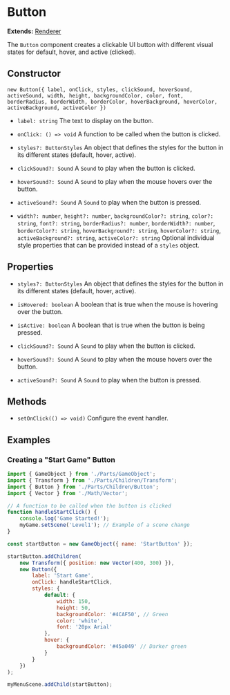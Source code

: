 # Button

**Extends:** [Renderer](./Renderer.md)

The `Button` component creates a clickable UI button with different visual states for default, hover, and active (clicked).

## Constructor

`new Button({ label, onClick, styles, clickSound, hoverSound, activeSound, width, height, backgroundColor, color, font, borderRadius, borderWidth, borderColor, hoverBackground, hoverColor, activeBackground, activeColor })`

-   `label: string`
    The text to display on the button.

-   `onClick: () => void`
    A function to be called when the button is clicked.

-   `styles?: ButtonStyles`
    An object that defines the styles for the button in its different states (default, hover, active).

-   `clickSound?: Sound`
    A `Sound` to play when the button is clicked.

-   `hoverSound?: Sound`
    A `Sound` to play when the mouse hovers over the button.

-   `activeSound?: Sound`
    A `Sound` to play when the button is pressed.

-   `width?: number`, `height?: number`, `backgroundColor?: string`, `color?: string`, `font?: string`, `borderRadius?: number`, `borderWidth?: number`, `borderColor?: string`, `hoverBackground?: string`, `hoverColor?: string`, `activeBackground?: string`, `activeColor?: string`
    Optional individual style properties that can be provided instead of a `styles` object.

## Properties

-   `styles?: ButtonStyles`
    An object that defines the styles for the button in its different states (default, hover, active).

-   `isHovered: boolean`
    A boolean that is true when the mouse is hovering over the button.

-   `isActive: boolean`
    A boolean that is true when the button is being pressed.

-   `clickSound?: Sound`
    A `Sound` to play when the button is clicked.

-   `hoverSound?: Sound`
    A `Sound` to play when the mouse hovers over the button.

-   `activeSound?: Sound`
    A `Sound` to play when the button is pressed.

## Methods
-   `setOnClick(() => void)`
    Configure the event handler.
    
## Examples

### Creating a "Start Game" Button

```javascript
import { GameObject } from './Parts/GameObject';
import { Transform } from './Parts/Children/Transform';
import { Button } from './Parts/Children/Button';
import { Vector } from './Math/Vector';

// A function to be called when the button is clicked
function handleStartClick() {
    console.log('Game Started!');
    myGame.setScene('Level1'); // Example of a scene change
}

const startButton = new GameObject({ name: 'StartButton' });

startButton.addChildren(
    new Transform({ position: new Vector(400, 300) }),
    new Button({
        label: 'Start Game',
        onClick: handleStartClick,
        styles: {
            default: {
                width: 150,
                height: 50,
                backgroundColor: '#4CAF50', // Green
                color: 'white',
                font: '20px Arial'
            },
            hover: {
                backgroundColor: '#45a049' // Darker green
            }
        }
    })
);

myMenuScene.addChild(startButton);
```
